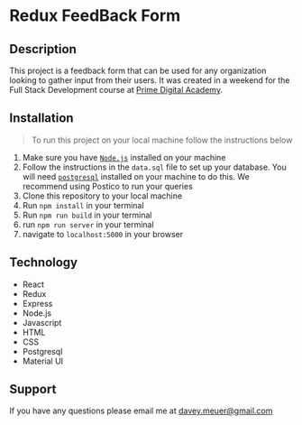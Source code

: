 # Redux FeedBack Form

## Description

This project is a feedback form that can be used for any organization looking to gather input from their users. It was created in a weekend for the Full Stack Development course at [Prime Digital Academy](https://www.primeacademy.io/).

## Installation

> To run this project on your local machine follow the instructions below

1. Make sure you have [`Node.js`](https://nodejs.org/en/) installed on your machine
2. Follow the instructions in the `data.sql` file to set up your database. You will need [`postgresql`](https://www.postgresql.org/) installed on your machine to do this. We recommend using Postico to run your queries
3. Clone this repository to your local machine
4. Run `npm install` in your terminal
5. Run `npm run build` in your terminal
6. run `npm run server` in your terminal
7. navigate to `localhost:5000` in your browser

## Technology

- React
- Redux
- Express
- Node.js
- Javascript
- HTML
- CSS
- Postgresql
- Material UI

## Support

If you have any questions please email me at [davey.meuer@gmail.com](mailto:davey.meuer@gmail.com)
